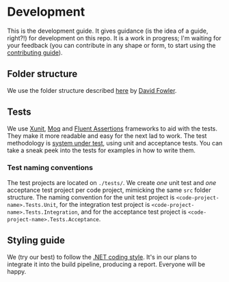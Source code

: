 # Development
This is the development guide. It gives guidance (is the idea of a guide, right?!) for development on this repo. It is a work in progress; I'm waiting for your feedback (you can contribute in any shape or form, to start using the [contributing guide][contributing_guide]).

## Folder structure
We use the folder structure described [here][folder_structure] by [David Fowler][david_fowler].

## Tests
We use [Xunit][xunit], [Moq][moq] and [Fluent Assertions][fluent_assertions] frameworks to aid with the tests. They make it more readable and easy for the next lad to work.
The test methodology is [system under test][sut], using unit and acceptance tests. You can take a sneak peek into the tests for examples in how to write them.

### Test naming conventions
The test projects are located on `./tests/`. We create *one* unit test and *one* acceptance test project per code project, mimicking the same `src` folder structure. 
The naming convention for the unit test project is `<code-project-name>.Tests.Unit`, for the integration test project is `<code-project-name>.Tests.Integration`, and for the acceptance test project is `<code-project-name>.Tests.Acceptance`.

## Styling guide
We (try our best) to follow the [.NET coding style][dotnet_coding_style]. It's in our plans to integrate it into the build pipeline, producing a report. Everyone will be happy.

[contributing_guide]: https://github.com/joaoasrosa/dotnet-project-dependencies-analyser/blob/feature/add-documentation/CONTRIBUTING.md
[folder_structure]: https://gist.github.com/davidfowl/ed7564297c61fe9ab814
[david_fowler]: https://twitter.com/davidfowl
[xunit]: https://xunit.github.io/
[moq]: https://github.com/Moq/moq4/wiki/Quickstart
[fluent_assertions]: http://fluentassertions.com/
[sut]: https://en.wikipedia.org/wiki/System_under_test
[dotnet_coding_style]: https://github.com/dotnet/corefx/blob/master/Documentation/coding-guidelines/coding-style.md